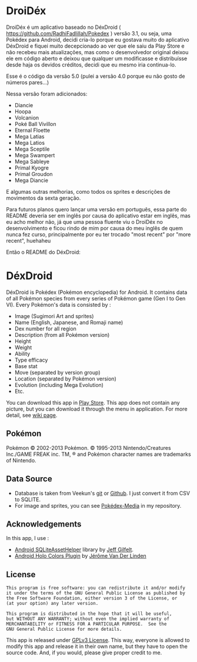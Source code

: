 DroiDéx
=======
DroiDéx é um aplicativo baseado no DéxDroid ( https://github.com/RadhiFadlillah/Pokedex ) versão 3.1, ou seja, uma Pokédex para Android, decidi cria-lo porque eu gostava muito do aplicativo DéxDroid e fiquei muito decepcionado ao ver que ele saiu da Play Store e não recebeu mais atualizações, mas como o desenvolvedor original deixou ele em código aberto e deixou que qualquer um modificasse e distribuísse desde haja os devidos créditos, decidi que eu mesmo iria continua-lo.

Esse é o código da versão 5.0 (pulei a versão 4.0 porque eu não gosto de números pares...)

Nessa versão foram adicionados:

* Diancie
* Hoopa
* Volcanion
* Poké Ball Vivillon
* Eternal Floette
* Mega Latias
* Mega Latios
* Mega Sceptile
* Mega Swampert
* Mega Sableye
* Primal Kyogre
* Primal Groudon
* Mega Diancie

E algumas outras melhorias, como todos os sprites e descrições de movimentos da sexta geração.

Para futuros planos quero lançar uma versão em português, essa parte do README deveria ser em inglês por causa do aplicativo estar em inglês, mas eu acho melhor não, já que uma pessoa fluente viu o DroiDéx no desenvolvimento e ficou rindo de mim por causa do meu inglês de quem nunca fez curso, principalmente por eu ter trocado "most recent" por "more recent", huehaheu

Então o README do DéxDroid:

DéxDroid
========
DéxDroid is Pokédex (Pokémon encyclopedia) for Android. It contains data of all Pokémon species from every series of Pokémon game (Gen I to Gen VI). Every Pokémon's data is consisted by :

* Image (Sugimori Art and sprites)
* Name (English, Japanese, and Romaji name)
* Dex number for all region
* Description (from all Pokémon version)
* Height
* Weight
* Ability
* Type efficacy
* Base stat
* Move (separated by version group)
* Location (separated by Pokémon version)
* Evolution (including Mega Evolution)
* Etc.

You can download this app in [Play Store](https://play.google.com/store/apps/details?id=com.radhi.Pokedex). This app does not contain any picture, but you can download it through the menu in application. For more detail, see [wiki page](https://github.com/Acrophobic/Pokedex/wiki#adding-image).

Pokémon
-------
Pokémon © 2002-2013 Pokémon. © 1995-2013 Nintendo/Creatures Inc./GAME FREAK inc. TM, ® and Pokémon character names are trademarks of Nintendo.

Data Source
-----------
* Database is taken from Veekun's [git](http://git.veekun.com/pokedex.git/tree/HEAD:/pokedex/data/csv) or [Github](https://github.com/veekun/pokedex). I just convert it from CSV to SQLITE.
* For image and sprites, you can see [Pokédex-Media](https://github.com/Acrophobic/Pokedex-Media) in my repository.

Acknowledgements
---------------
In this app, I use :
* [Android SQLiteAssetHelper](https://github.com/jgilfelt/android-sqlite-asset-helper) library by [Jeff Gilfelt](https://github.com/jgilfelt).
* [Android Holo Colors Plugin](https://github.com/jeromevdl/android-holo-colors-idea-plugin) by [Jérôme Van Der Linden](https://github.com/jeromevdl)

License
----------
    This program is free software: you can redistribute it and/or modify
    it under the terms of the GNU General Public License as published by
    the Free Software Foundation, either version 3 of the License, or
    (at your option) any later version.

    This program is distributed in the hope that it will be useful,
    but WITHOUT ANY WARRANTY; without even the implied warranty of
    MERCHANTABILITY or FITNESS FOR A PARTICULAR PURPOSE.  See the
    GNU General Public License for more details.
    
This app is released under [GPLv3 License](http://choosealicense.com/licenses/gpl-v3/). This way, everyone is allowed to modify this app and release it in their own name, but they have to open the source code. And, if you would, please give proper credit to me.
